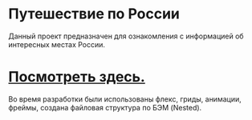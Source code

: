 # Путешествие по России

Данный проект предназначен для ознакомления с информацией об интересных местах России.

# [Посмотреть здесь.](https://ger-an-a.github.io/russian-travel/)

Во время разработки были использованы флекс, гриды, анимации, фреймы, создана файловая структура по БЭМ (Nested).
